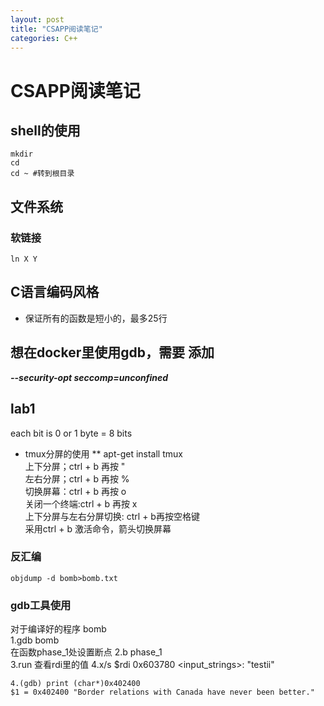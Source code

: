 ```yaml
---
layout: post
title: "CSAPP阅读笔记"
categories: C++
---
```

# CSAPP阅读笔记
## shell的使用
```shell
mkdir
cd 
cd ~ #转到根目录

``` 
## 文件系统
### 软链接
```shell
ln X Y
```

## C语言编码风格
* 保证所有的函数是短小的，最多25行

## 想在docker里使用gdb，需要 添加
***--security-opt seccomp=unconfined***  

## lab1
each bit is 0 or 1
byte = 8 bits
* tmux分屏的使用
** apt-get install tmux  
上下分屏；ctrl + b 再按 "  
左右分屏；ctrl + b 再按 %  
切换屏幕：ctrl + b 再按 o  
关闭一个终端:ctrl + b 再按 x  
上下分屏与左右分屏切换: ctrl + b再按空格键  
采用ctrl + b 激活命令，箭头切换屏幕
### 反汇编
```shell
objdump -d bomb>bomb.txt
```
### gdb工具使用
对于编译好的程序 bomb  
1.gdb bomb  
在函数phase_1处设置断点
2.b phase_1  
3.run
查看rdi里的值
4.x/s $rdi 
0x603780 <input_strings>:       "testii"

```shell
4.(gdb) print (char*)0x402400
$1 = 0x402400 "Border relations with Canada have never been better."
```






